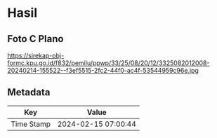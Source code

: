 # Hasil

## Foto C Plano

https://sirekap-obj-formc.kpu.go.id/f832/pemilu/ppwp/33/25/08/20/12/3325082012008-20240214-155522--f3ef5515-2fc2-44f0-ac4f-53544959c96e.jpg


## Metadata

| Key        | Value               |
| ---------- | ------------------- |
| Time Stamp | 2024-02-15 07:00:44 |



